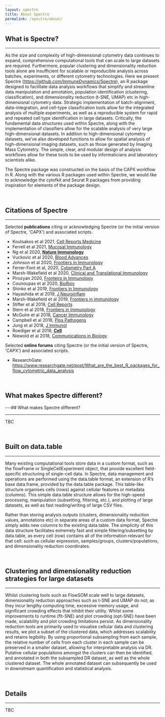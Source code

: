 ```yaml
---
layout: spectre
title: About Spectre
permalink: /spectre/about/
---
```


## What is Spectre?

---

As the size and complexity of high-dimensional cytometry data continues to expand, comprehensive computational tools that can scale to large datasets are required. Furthermore, popular clustering and dimensionality reduction tools alone are insufficient for scalable or reproducible analysis across batches, experiments, or different cytometry technologies. Here we present Spectre (https://github.com/ImmuneDynamics/Spectre), an R package designed to facilitate data analysis workflows that simplify and streamline data manipulation and annotation, population identification (clustering, classification), and dimensionality reduction (t-SNE, UMAP) etc in high-dimensional cytometry data. Strategic implementation of batch-alignment, data-integration, and cell-type classification tools allow for the integrated analysis of multiple experiments, as well as a reproducible system for rapid and repeated cell type identification in large datasets. Critically, the fundamental data structures used within Spectre, along with the implementation of classifiers allow for the scalable analysis of very large high-dimensional datasets. In addition to high-dimensional cytometry datasets, we’ve also developed functions to allow for spatial analysis of high-dimensional imaging datasets, such as those generated by Imaging Mass Cytometry. The simple, clear, and modular design of analysis workflows allow for these tools to be used by informaticians and laboratory scientists alike.

The Spectre package was constructed on the basis of the CAPX workflow in R. Along with the various R packages used within Spectre, we would like to acknowledge the cytofkit and Seurat R packages from providing inspiration for elements of the package design.

<br />

## Citations of Spectre

---

Selected **publications** citing or acknowledging Spectre (or the initial version of Spectre, 'CAPX') and associated scripts.

- Koutsakos et al 2021, [Cell Reports Medicine](https://www.sciencedirect.com/science/article/pii/S2666379121000197)
- Ferrell et al 2021, [Mucosal Immunology](https://www.nature.com/articles/s41385-021-00379-6)
- Ng et al 2020, [**Nature Immunology**](https://www.researchgate.net/publication/343838774_The_NK_cell_granule_protein_NKG7_regulates_cytotoxic_granule_exocytosis_and_inflammation)
- Vuckovic et al 2020, [Blood Advances](https://ashpublications.org/bloodadvances/article/4/19/4593/463891/Inverse-relationship-between-oligoclonal-expanded)
- Johnson et al 2020, [Frontiers in Immunology](https://www.frontiersin.org/articles/10.3389/fimmu.2020.01481/full)
- Ferrer-Font et al, 2020, [Cytometry Part A](https://onlinelibrary.wiley.com/doi/abs/10.1002/cyto.a.24016)
- Marsh-Wakefield et al 2020, [Clinical and Translational Immunology](https://onlinelibrary.wiley.com/doi/full/10.1002/cti2.1133)
- Pirozyan 2020, [Fronteirs in Immunology]()
- Counoupas et al 2020, [BioRxiv]()
- Shinko et al 2019, [Frontiers in Immunology]()
- Hayashida et al 2019, [J Neuroinflam]()
- Marsh-Wakefield et al 2019, [Frontiers in immunology]()
- Stifter et al 2019, [Cell Reports]()
- Stern et al 2018, [Frontiers in Immunology]()
- McGuire et al 2018, [Cancer Immunology]()
- Campbell et al 2018, [Plos Pathogens]()
- Jung et al 2018, [J Immunol]()
- Roediger et al 2018, [**Cell**]()
- Niewold et al 2018, [Communications in Biology]()

Selected **online forums** citing Spectre (or the initial version of Spectre, 'CAPX') and associated scripts.
- ResearchGate: https://www.researchgate.net/post/What_are_the_best_R_packages_for_flow_cytometric_data_analysis

<br />

## What makes Spectre different?

---## What makes Spectre different?

---

TBC

<br />

## Built on data.table

---

Many existing computational tools store data in a custom format, such as the flowFrame or SingleCellExperiment object, that provide excellent field-specific structuring of single-cell data. In Spectre, data management and operations are performed using the data.table format, an extension of R’s base data.frame, provided by the data.table package. This table-like structure organises cells (rows) against cellular features or metadata (columns). This simple data.table structure allows for the high-speed processing, manipulation (subsetting, filtering, etc.), and plotting of large datasets, as well as fast reading/writing of large CSV files.

Rather than storing analysis outputs (clusters, dimensionality reduction values, annotations etc) in separate areas of a custom data format, Spectre simply adds new columns to the existing data.table. The simplicity of this data structure facilitates extremely fast and simple filtering/subsetting by data.table, as every cell (row) contains all of the information relevant for that cell: such as cellular expression, samples/groups, clusters/populations, and dimensionality reduction coordinates.

<br />

## Clustering and dimensionality reduction strategies for large datasets

---

Whilst clustering tools such as FlowSOM scale well to large datasets, dimensionality reduction approaches such as t-SNE and UMAP do not; as they incur lengthy computing time, excessive memory usage, and significant crowding effects that inhibit their utility. Whilst some improvements to runtime (flt-SNE) and plot crowding (opt-SNE) have been made, scalability and plot crowding limitations persist. As dimensionality reduction tools are primarily used to visualise cellular data and clustering results, we plot a subset of the clustered data, which addresses scalability and retains legibility. By using proportional subsampling from each sample, the relative number of cells from each cluster in each sample can be preserved in a smaller dataset, allowing for interpretable analysis via DR. Putative cellular populations amongst the clusters can then be identified, and annotated in both the subsampled DR dataset, as well as the whole clustered dataset. The whole annotated dataset can subsequently be used in downstream quantification and statistical analysis.

<br />

## Details

---

TBC

<br />
